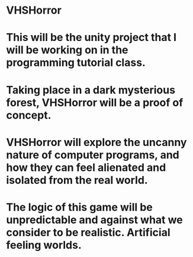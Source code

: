 # VHSHorror
# This will be the unity project that I will be working on in the programming tutorial class.

# Taking place in a dark mysterious forest, VHSHorror will be a proof of concept.
# VHSHorror will explore the uncanny nature of computer programs, and how they can feel alienated and isolated from the real world.
# The logic of this game will be unpredictable and against what we consider to be realistic. Artificial feeling worlds.
